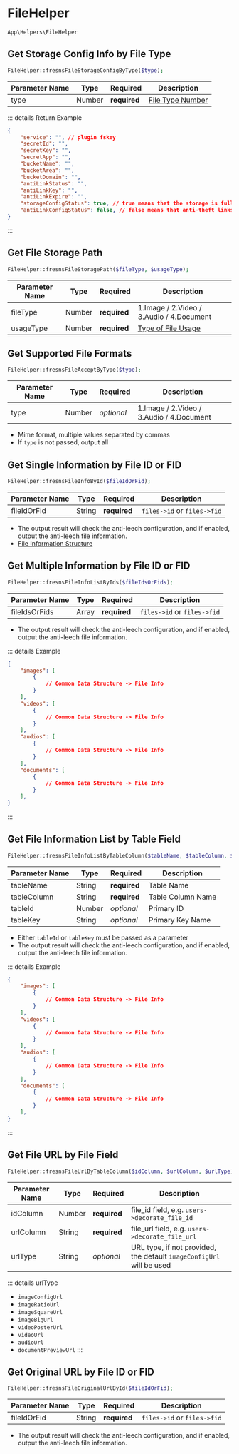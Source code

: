 # FileHelper

`App\Helpers\FileHelper`

## Get Storage Config Info by File Type

```php
FileHelper::fresnsFileStorageConfigByType($type);
```
| Parameter Name | Type | Required | Description |
| --- | --- | --- | --- |
| type | Number | **required** | [File Type Number](../../database/numbered-description.md#file-type) |

::: details Return Example
```json
{
    "service": "", // plugin fskey
    "secretId": "",
    "secretKey": "",
    "secretApp": "",
    "bucketName": "",
    "bucketArea": "",
    "bucketDomain": "",
    "antiLinkStatus": "",
    "antiLinkKey": "",
    "antiLinkExpire": "",
    "storageConfigStatus": true, // true means that the storage is fully configured
    "antiLinkConfigStatus": false, // false means that anti-theft links are not enabled
}
```
:::

## Get File Storage Path

```php
FileHelper::fresnsFileStoragePath($fileType, $usageType);
```
| Parameter Name | Type | Required | Description |
| --- | --- | --- | --- |
| fileType | Number | **required** | 1.Image / 2.Video / 3.Audio / 4.Document |
| usageType | Number | **required** | [Type of File Usage](../../database/numbered-description.md#type-of-file-usage) |

## Get Supported File Formats

```php
FileHelper::fresnsFileAcceptByType($type);
```
| Parameter Name | Type | Required | Description |
| --- | --- | --- | --- |
| type | Number | *optional* | 1.Image / 2.Video / 3.Audio / 4.Document |

- Mime format, multiple values separated by commas
- If `type` is not passed, output all

## Get Single Information by File ID or FID

```php
FileHelper::fresnsFileInfoById($fileIdOrFid);
```
| Parameter Name | Type | Required | Description |
| --- | --- | --- | --- |
| fileIdOrFid | String | **required** | `files->id` or `files->fid` |

- The output result will check the anti-leech configuration, and if enabled, output the anti-leech file information.
- [File Information Structure](../../extensions/storage.md#file-information-structure)

## Get Multiple Information by File ID or FID

```php
FileHelper::fresnsFileInfoListByIds($fileIdsOrFids);
```
| Parameter Name | Type | Required | Description |
| --- | --- | --- | --- |
| fileIdsOrFids | Array | **required** | `files->id` or `files->fid` |

- The output result will check the anti-leech configuration, and if enabled, output the anti-leech file information.

::: details Example
```json
{
    "images": [
        {
            // Common Data Structure -> File Info
        }
    ],
    "videos": [
        {
            // Common Data Structure -> File Info
        }
    ],
    "audios": [
        {
            // Common Data Structure -> File Info
        }
    ],
    "documents": [
        {
            // Common Data Structure -> File Info
        }
    ],
}
```
:::

## Get File Information List by Table Field

```php
FileHelper::fresnsFileInfoListByTableColumn($tableName, $tableColumn, $tableId, $tableKey);
```
| Parameter Name | Type | Required | Description |
| --- | --- | --- | --- |
| tableName | String | **required** | Table Name |
| tableColumn | String | **required** | Table Column Name |
| tableId | Number | *optional* | Primary ID |
| tableKey | String | *optional* | Primary Key Name |

- Either `tableId` or `tableKey` must be passed as a parameter
- The output result will check the anti-leech configuration, and if enabled, output the anti-leech file information.

::: details Example
```json
{
    "images": [
        {
            // Common Data Structure -> File Info
        }
    ],
    "videos": [
        {
            // Common Data Structure -> File Info
        }
    ],
    "audios": [
        {
            // Common Data Structure -> File Info
        }
    ],
    "documents": [
        {
            // Common Data Structure -> File Info
        }
    ],
}
```
:::

## Get File URL by File Field

```php
FileHelper::fresnsFileUrlByTableColumn($idColumn, $urlColumn, $urlType);
```
| Parameter Name | Type | Required | Description |
| --- | --- | --- | --- |
| idColumn | Number | **required** | file_id field, e.g. `users->decorate_file_id` |
| urlColumn | String | **required** | file_url field, e.g. `users->decorate_file_url` |
| urlType | String | *optional* | URL type, if not provided, the default `imageConfigUrl` will be used |

::: details urlType
- `imageConfigUrl`
- `imageRatioUrl`
- `imageSquareUrl`
- `imageBigUrl`
- `videoPosterUrl`
- `videoUrl`
- `audioUrl`
- `documentPreviewUrl`
:::

## Get Original URL by File ID or FID

```php
FileHelper::fresnsFileOriginalUrlById($fileIdOrFid);
```
| Parameter Name | Type | Required | Description |
| --- | --- | --- | --- |
| fileIdOrFid | String | **required** | `files->id` or `files->fid` |

- The output result will check the anti-leech configuration, and if enabled, output the anti-leech file information.
